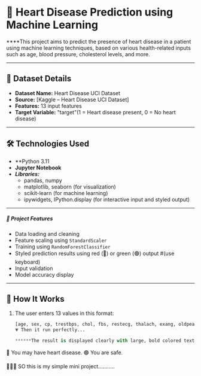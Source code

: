 # 🔬 Heart Disease Prediction using Machine Learning

****This project aims to predict the presence of heart disease in a patient using machine learning techniques, based on various health-related inputs
such as age, blood pressure, cholesterol levels, and more.

---

## 📂 Dataset Details

- **Dataset Name:** Heart Disease UCI Dataset
- **Source:** [Kaggle – Heart Disease UCI Dataset]
- **Features:** 13 input features
- **Target Variable:** "target"(1 = Heart disease present, 0 = No heart disease)

---

## 🛠️ Technologies Used

- **Python 3.11
- **Jupyter Notebook**
- ***Libraries:***
  - pandas, numpy
  - matplotlib, seaborn (for visualization)
  - scikit-learn (for machine learning)
  - ipywidgets, IPython.display (for interactive input and styled output)

---

##### 🎯 Project Features

- Data loading and cleaning
- Feature scaling using `StandardScaler`
- Training using `RandomForestClassifier`
- Styled prediction results using red (🔴) or green (🟢) output #(use keyboard)
- Input validation
- Model accuracy display

---

## 🧠 How It Works
1. The user enters 13 values in this format:
   ```python
   [age, sex, cp, trestbps, chol, fbs, restecg, thalach, exang, oldpeak, slope, ca, thal]
   💗 Then it run perfectly...
   
   ******The result is displayed clearly with large, bold colored text using HTML styling:
  🔴 You may have heart disease.
  🟢 You are safe.

  🎯🎯🎯 SO this is my simple mini project...........
